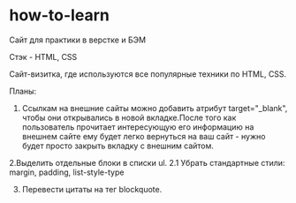 # how-to-learn
Сайт для практики в верстке и БЭМ 

Стэк - HTML, CSS 

Сайт-визитка, где используются все популярные техники по HTML, CSS.


Планы: 

1. Cсылкам на внешние сайты можно добавить атрибут target="_blank", чтобы они открывались в новой вкладке.После того как пользователь прочитает интересующую его информацию на внешнем сайте ему будет легко вернуться на ваш сайт - нужно будет просто закрыть вкладку с внешним сайтом.

2.Выделить отдельные блоки в списки ul. 
2.1 Убрать стандартные стили: margin, padding, list-style-type

3. Перевести цитаты на тег blockquote.
